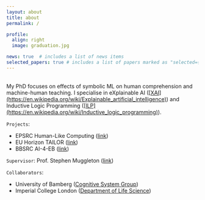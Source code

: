 ```yaml
---
layout: about
title: about
permalink: /

profile:
  align: right
  image: graduation.jpg

news: true  # includes a list of news items
selected_papers: true # includes a list of papers marked as "selected={true}"
---
```

<br/>
My PhD focuses on effects of symbolic ML on human comprehension and machine-human teaching. I specialise in eXplainable AI (<ins>[XAI](https://en.wikipedia.org/wiki/Explainable_artificial_intelligence)</ins>) and Inductive Logic Programming (<ins>[ILP](https://en.wikipedia.org/wiki/Inductive_logic_programming)</ins>).

`Projects`: 
- EPSRC Human-Like Computing (<ins>[link](http://hlc.doc.ic.ac.uk/)</ins>)
- EU Horizon TAILOR (<ins>[link](https://tailor-network.eu/)</ins>)
- BBSRC AI-4-EB (<ins>[link](https://www.imperial.ac.uk/news/236657/new-uk-wide-ai-engineering-biology-consortium/)</ins>)

`Supervisor`: Prof. Stephen Muggleton (<ins>[link](https://scholar.google.com/citations?user=WxJXT2MAAAAJ&hl=en)</ins>)

`Collaborators`: 
- University of Bamberg (<ins>[Cognitive System Group](https://www.uni-bamberg.de/en/cogsys/schmid/)</ins>)
- Imperial College London (<ins>[Department of Life Science](https://www.imperial.ac.uk/people/g.baldwin)</ins>)

